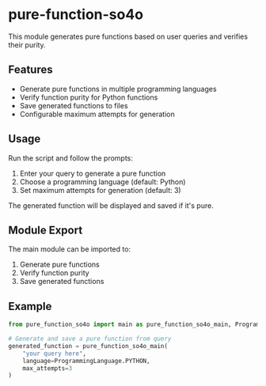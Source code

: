 # pure-function-so4o

This module generates pure functions based on user queries and verifies their purity.

## Features

- Generate pure functions in multiple programming languages
- Verify function purity for Python functions
- Save generated functions to files
- Configurable maximum attempts for generation

## Usage

Run the script and follow the prompts:

1. Enter your query to generate a pure function
2. Choose a programming language (default: Python)
3. Set maximum attempts for generation (default: 3)

The generated function will be displayed and saved if it's pure.

## Module Export

The main module can be imported to:

1. Generate pure functions
2. Verify function purity
3. Save generated functions

## Example

```python
from pure_function_so4o import main as pure_function_so4o_main, ProgrammingLanguage

# Generate and save a pure function from query
generated_function = pure_function_so4o_main(
    "your query here",
    language=ProgrammingLanguage.PYTHON,
    max_attempts=3
)
```
